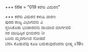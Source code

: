 +++
title = "019 ಕರೆಸು ವಿದುರನ"

+++
ಕರೆಸು ವಿದುರನ ಕಳುಹಿ ವಾರಣ  
ಪುರದ ರಾಜ್ಯ ವಿಭಾಗವನು ವಿ  
ಸ್ತರಿಸಿಕೊಡು ಭಂಡಾರವನು ದಾಯಾದ ಮಾರ್ಗದಲಿ   
ನರ ಯುಧಿಷ್ಠಿರ ಭೀಮರನು ನೀ  
ಬರಿಸು ಮ್ಮವಗುಣವ ನೋಡದೆ   
ಬೆರಸಿ ಕೊಡುವೆವು ಕೂಡಿ ಬದುಕುವುದೆಂದನಾ ಭೀಷ್ಮ     ॥19॥